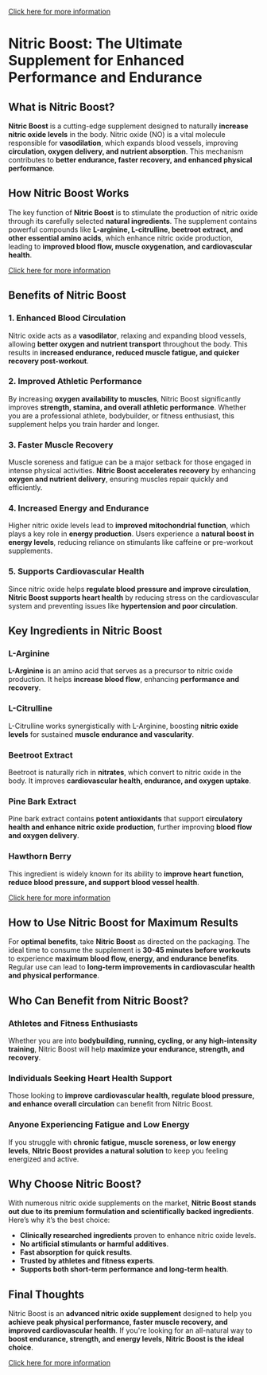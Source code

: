 [Click here for more information](https://nitriiicboost.com/)



# **Nitric Boost: The Ultimate Supplement for Enhanced Performance and Endurance**

## **What is Nitric Boost?**

**Nitric Boost** is a cutting-edge supplement designed to naturally **increase nitric oxide levels** in the body. Nitric oxide (NO) is a vital molecule responsible for **vasodilation**, which expands blood vessels, improving **circulation, oxygen delivery, and nutrient absorption**. This mechanism contributes to **better endurance, faster recovery, and enhanced physical performance**.

## **How Nitric Boost Works**

The key function of **Nitric Boost** is to stimulate the production of nitric oxide through its carefully selected **natural ingredients**. The supplement contains powerful compounds like **L-arginine, L-citrulline, beetroot extract, and other essential amino acids**, which enhance nitric oxide production, leading to **improved blood flow, muscle oxygenation, and cardiovascular health**.

[Click here for more information](https://nitriiicboost.com/)



## **Benefits of Nitric Boost**

### **1. Enhanced Blood Circulation**

Nitric oxide acts as a **vasodilator**, relaxing and expanding blood vessels, allowing **better oxygen and nutrient transport** throughout the body. This results in **increased endurance, reduced muscle fatigue, and quicker recovery post-workout**.

### **2. Improved Athletic Performance**

By increasing **oxygen availability to muscles**, Nitric Boost significantly improves **strength, stamina, and overall athletic performance**. Whether you are a professional athlete, bodybuilder, or fitness enthusiast, this supplement helps you train harder and longer.

### **3. Faster Muscle Recovery**

Muscle soreness and fatigue can be a major setback for those engaged in intense physical activities. **Nitric Boost accelerates recovery** by enhancing **oxygen and nutrient delivery**, ensuring muscles repair quickly and efficiently.

### **4. Increased Energy and Endurance**

Higher nitric oxide levels lead to **improved mitochondrial function**, which plays a key role in **energy production**. Users experience a **natural boost in energy levels**, reducing reliance on stimulants like caffeine or pre-workout supplements.

### **5. Supports Cardiovascular Health**

Since nitric oxide helps **regulate blood pressure and improve circulation**, **Nitric Boost supports heart health** by reducing stress on the cardiovascular system and preventing issues like **hypertension and poor circulation**.

## **Key Ingredients in Nitric Boost**

### **L-Arginine**

**L-Arginine** is an amino acid that serves as a precursor to nitric oxide production. It helps **increase blood flow**, enhancing **performance and recovery**.

### **L-Citrulline**

L-Citrulline works synergistically with L-Arginine, boosting **nitric oxide levels** for sustained **muscle endurance and vascularity**.

### **Beetroot Extract**

Beetroot is naturally rich in **nitrates**, which convert to nitric oxide in the body. It improves **cardiovascular health, endurance, and oxygen uptake**.

### **Pine Bark Extract**

Pine bark extract contains **potent antioxidants** that support **circulatory health and enhance nitric oxide production**, further improving **blood flow and oxygen delivery**.

### **Hawthorn Berry**

This ingredient is widely known for its ability to **improve heart function, reduce blood pressure, and support blood vessel health**.

[Click here for more information](https://nitriiicboost.com/)



## **How to Use Nitric Boost for Maximum Results**

For **optimal benefits**, take **Nitric Boost** as directed on the packaging. The ideal time to consume the supplement is **30-45 minutes before workouts** to experience **maximum blood flow, energy, and endurance benefits**. Regular use can lead to **long-term improvements in cardiovascular health and physical performance**.

## **Who Can Benefit from Nitric Boost?**

### **Athletes and Fitness Enthusiasts**

Whether you are into **bodybuilding, running, cycling, or any high-intensity training**, Nitric Boost will help **maximize your endurance, strength, and recovery**.

### **Individuals Seeking Heart Health Support**

Those looking to **improve cardiovascular health, regulate blood pressure, and enhance overall circulation** can benefit from Nitric Boost.

### **Anyone Experiencing Fatigue and Low Energy**

If you struggle with **chronic fatigue, muscle soreness, or low energy levels**, **Nitric Boost provides a natural solution** to keep you feeling energized and active.

## **Why Choose Nitric Boost?**

With numerous nitric oxide supplements on the market, **Nitric Boost stands out due to its premium formulation and scientifically backed ingredients**. Here’s why it’s the best choice:

- **Clinically researched ingredients** proven to enhance nitric oxide levels.
- **No artificial stimulants or harmful additives**.
- **Fast absorption for quick results**.
- **Trusted by athletes and fitness experts**.
- **Supports both short-term performance and long-term health**.

## **Final Thoughts**

Nitric Boost is an **advanced nitric oxide supplement** designed to help you **achieve peak physical performance, faster muscle recovery, and improved cardiovascular health**. If you're looking for an all-natural way to **boost endurance, strength, and energy levels**, **Nitric Boost is the ideal choice**.

[Click here for more information](https://nitriiicboost.com/)


